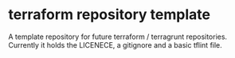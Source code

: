 # terraform repository template

A template repository for future terraform / terragrunt repositories. Currently it holds the LICENECE, a gitignore and a basic tflint file.
